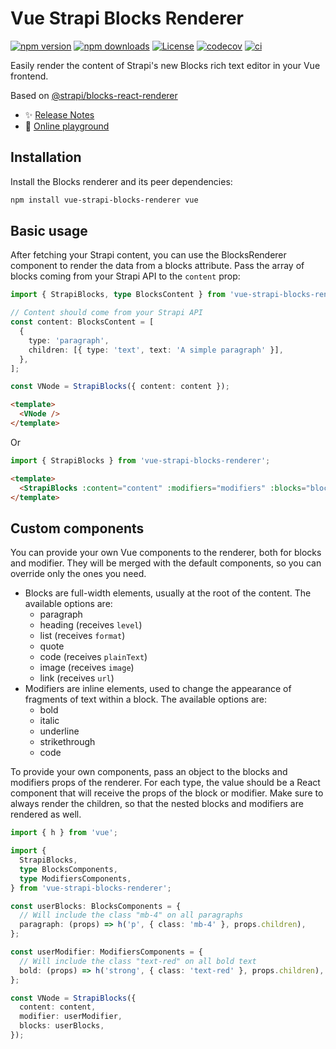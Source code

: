 # Vue Strapi Blocks Renderer

[![npm version][npm-version-src]][npm-version-href]
[![npm downloads][npm-downloads-src]][npm-downloads-href]
[![License][license-src]][license-href]
[![codecov](https://codecov.io/gh/niklasfjeldberg/vue-strapi-blocks-renderer/graph/badge.svg?token=GU7ZGIRG0H)](https://codecov.io/gh/niklasfjeldberg/vue-strapi-blocks-renderer)
[![ci](https://github.com/niklasfjeldberg/vue-strapi-blocks-renderer/actions/workflows/ci.yml/badge.svg)](https://github.com/niklasfjeldberg/vue-strapi-blocks-renderer/actions/workflows/ci.yml)

Easily render the content of Strapi's new Blocks rich text editor in your Vue frontend.

Based on [@strapi/blocks-react-renderer](https://github.com/strapi/blocks-react-renderer)

- ✨ [Release Notes](/CHANGELOG.md)
- 🏀 [Online playground](https://stackblitz.com/github/niklasfjeldberg/vue-strapi-blocks-renderer?file=src%2FApp.vue)

## Installation

Install the Blocks renderer and its peer dependencies:

```sh
npm install vue-strapi-blocks-renderer vue
```

## Basic usage

After fetching your Strapi content, you can use the BlocksRenderer component to render the data from a blocks attribute. Pass the array of blocks coming from your Strapi API to the `content` prop:

```ts
import { StrapiBlocks, type BlocksContent } from 'vue-strapi-blocks-renderer';

// Content should come from your Strapi API
const content: BlocksContent = [
  {
    type: 'paragraph',
    children: [{ type: 'text', text: 'A simple paragraph' }],
  },
];

const VNode = StrapiBlocks({ content: content });
```

```html
<template>
  <VNode />
</template>
```

Or

```ts
import { StrapiBlocks } from 'vue-strapi-blocks-renderer';
```

```html
<template>
  <StrapiBlocks :content="content" :modifiers="modifiers" :blocks="blocks" />
</template>
```

## Custom components

You can provide your own Vue components to the renderer, both for blocks and modifier. They will be merged with the default components, so you can override only the ones you need.

- Blocks are full-width elements, usually at the root of the content. The available options are:
  - paragraph
  - heading (receives `level`)
  - list (receives `format`)
  - quote
  - code (receives `plainText`)
  - image (receives `image`)
  - link (receives `url`)
- Modifiers are inline elements, used to change the appearance of fragments of text within a block. The available options are:
  - bold
  - italic
  - underline
  - strikethrough
  - code

To provide your own components, pass an object to the blocks and modifiers props of the renderer. For each type, the value should be a React component that will receive the props of the block or modifier. Make sure to always render the children, so that the nested blocks and modifiers are rendered as well.

```ts
import { h } from 'vue';

import {
  StrapiBlocks,
  type BlocksComponents,
  type ModifiersComponents,
} from 'vue-strapi-blocks-renderer';

const userBlocks: BlocksComponents = {
  // Will include the class "mb-4" on all paragraphs
  paragraph: (props) => h('p', { class: 'mb-4' }, props.children),
};

const userModifier: ModifiersComponents = {
  // Will include the class "text-red" on all bold text
  bold: (props) => h('strong', { class: 'text-red' }, props.children),
};

const VNode = StrapiBlocks({
  content: content,
  modifier: userModifier,
  blocks: userBlocks,
});
```

<!-- Badges -->

[npm-version-src]: https://img.shields.io/npm/v/vue-strapi-blocks-renderer/latest.svg?style=flat&colorA=18181B&colorB=28CF8D
[npm-version-href]: https://npmjs.com/package/vue-strapi-blocks-renderer
[npm-downloads-src]: https://img.shields.io/npm/dm/vue-strapi-blocks-renderer.svg?style=flat&colorA=18181B&colorB=28CF8D
[npm-downloads-href]: https://npmjs.com/package/vue-strapi-blocks-renderer
[license-src]: https://img.shields.io/npm/l/vue-strapi-blocks-renderer.svg?style=flat&colorA=18181B&colorB=28CF8D
[license-href]: https://npmjs.com/package/vue-strapi-blocks-renderer
